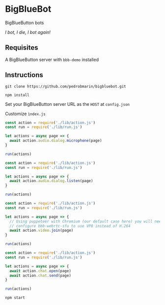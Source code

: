 # BigBlueBot

BigBlueButton bots

*I bot, I die, I bot again!*

## Requisites

A BigBlueButton server with `bbb-demo` installed

## Instructions

`git clone https://github.com/pedrobmarin/bigbluebot.git`

`npm install`

Set your BigBlueButton server URL as the `HOST` at `config.json`

Customize `ìndex.js`

```js
const action = require('./lib/action.js')
const run = require('./lib/run.js')

let actions = async page => {
  await action.audio.dialog.microphone(page)
}

run(actions)
```

```js
const action = require('./lib/action.js')
const run = require('./lib/run.js')

let actions = async page => {
  await action.audio.dialog.listen(page)
}

run(actions)
```

```js
const action = require('./lib/action.js')
const run = require('./lib/run.js')

let actions = async page => {
  // Using puppeteer with Chromium (our default case here) you will need to
  // configure bbb-webrtc-sfu to use VP8 instead of H.264
  await action.video.join(page)
}

run(actions)
```

```js
const action = require('./lib/action.js')
const run = require('./lib/run.js')

let actions = async page => {
  await action.chat.open(page)
  await action.chat.send(page)
}

run(actions)
```

`npm start`
